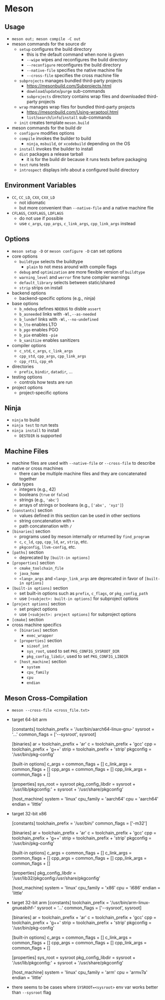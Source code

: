 Meson
=====

## Usage

- `meson out; meson compile -C out`
- meson commands for the source dir
  - `setup` configures the build directory
    - this is the default command when none is given
    - `--wipe` wipes and reconfigures the build directory
    - `--reconfigure` reconfigures the build directory
    - `--native-file` specifies the native machine file
    - `--cross-file` specifies the cross machine file
  - `subprojects` manages bundled third-party projects
    - <https://mesonbuild.com/Subprojects.html>
    - `download`/`update`/`purge` sub-commands
    - `subprojects` directory contains wrap files and downloaded third-party
      projects
  - `wrap` manages wrap files for bundled third-party projects
    - <https://mesonbuild.com/Using-wraptool.html>
    - `list`/`search`/`info`/`install` sub-commands
  - `init` creates template `meson.build`
- meson commands for the build dir
  - `configure` modifies options
  - `compile` invokes the builder to build
    - `ninja`, `msbuild`, or `xcodebuild` depending on the OS
  - `install` invokes the builder to install
  - `dist` packages a release tarball
    - it is for the build dir because it runs tests before packaging
  - `test` runs tests
  - `introspect` displays info about a configured build directory

## Environment Variables

- `CC`, `CC_LD`, `CXX`, `CXX_LD`
  - not idiomatic
  - but more convenient than `--native-file` and a native machine flie
- `CFLAGS`, `CXXFLAGS`, `LDFLAGS`
  - do not use if possible
  - use `c_args`, `cpp_args`, `c_link_args`, `cpp_link_args` instead

## Options

- `meson setup -D` or `meson configure -D` can set options
- core options
  - `buildtype` selects the buildtype
    - `plain` to not mess around with compile flags
  - `debug` and `optimization` are more flexible version of `buildtype`
  - `warning_level` and `werror` fine tune compiler warnings
  - `default_library` selects between static/shared
  - `strip` strips on install
- backend options
  - backend-specific options (e.g., ninja)
- base options
  - `b_ndebug` defines `NDEBUG` to disble `assert`
  - `b_asneeded` links with `-Wl,--as-needed`
  - `b_lundef` links with `-Wl,--no-undefined`
  - `b_lto` enables LTO
  - `b_pgo` enables PGO
  - `b_pie` enables `-pie`
  - `b_sanitize` enables sanitizers
- compiler options
  - `c_std`, `c_args`, `c_link_args`
  - `cpp_std`, `cpp_args`, `cpp_link_args`
  - `cpp_rtti`, `cpp_eh`
- directories
  - `prefix`, `bindir`, `datadir`, ...
- testing options
  - controls how tests are run
- project options
  - project-specific options

## Ninja

- `ninja` to build
- `ninja test` to run tests
- `ninja install` to install
  - `DESTDIR` is supported

## Machine Files

- machine files are used with `--native-file` or `--cross-file` to describe
  native or cross machines
  - there can be multiple machine files and they are concatenated together
- data types
  - integers (e.g., 42)
  - booleans (`true` or `false`)
  - strings (e.g., `'abc'`)
  - arrays of strings or booleans (e.g., `['abx', 'xyz']`)
- `[constants]` section
  - values defined in this section can be used in other sections
  - string concatenation with `+`
  - path concatenation with `/`
- `[binaries]` section
  - programs used by meson internally or returned by `find_program`
  - `c`, `c_ld`, `cpp`, `cpp_ld`, `ar`, `strip`, etc.
  - `pkgconfig`, `llvm-config`, etc.
- `[paths]` section
  - deprecated by `[built-in options]`
- `[properties]` section
  - `cmake_toolchain_file`
  - `java_home`
  - `<lang>_args` and `<lang>_link_args` are deprecated in favor of
    `[built-in options]`
- `[built-in options]` section
  - set built-in options such as `prefix`, `c_flags`, or `pkg_config_path`
  - use `[<subject>: built-in options]` for subproject options
- `[project options]` section
  - set project options
  - use `[<subject>: project options]` for subproject options
- `[cmake]` section
- cross machine specifics
  - `[binaries]` section
    - `exec_wrapper`
  - `[properties]` section
    - `sizeof_int`
    - `sys_root`, used to set `PKG_CONFIG_SYSROOT_DIR`
    - `pkg_config_libdir`, used to set `PKG_CONFIG_LIBDIR`
  - `[host_machine]` section
    - `system`
    - `cpu_family`
    - `cpu`
    - `endian`

## Meson Cross-Compilation

- `meson --cross-file <cross_file.txt>`
- target 64-bit arm

    [constants]
    toolchain_prefix = '/usr/bin/aarch64-linux-gnu-'
    sysroot = '...'
    common_flags = ['--sysroot', sysroot]

    [binaries]
    ar = toolchain_prefix + 'ar'
    c = toolchain_prefix + 'gcc'
    cpp = toolchain_prefix + 'g++'
    strip = toolchain_prefix + 'strip'
    pkgconfig = '/usr/bin/pkg-config'

    [built-in options]
    c_args = common_flags + []
    c_link_args = common_flags + []
    cpp_args = common_flags + []
    cpp_link_args = common_flags + []

    [properties]
    sys_root = sysroot
    pkg_config_libdir = sysroot + '/usr/lib/pkgconfig:' + sysroot + '/usr/share/pkgconfig'

    [host_machine]
    system = 'linux'
    cpu_family = 'aarch64'
    cpu = 'aarch64'
    endian = 'little'
- target 32-bit x86

    [constants]
    toolchain_prefix = '/usr/bin/'
    common_flags = ['-m32']

    [binaries]
    ar = toolchain_prefix + 'ar'
    c = toolchain_prefix + 'gcc'
    cpp = toolchain_prefix + 'g++'
    strip = toolchain_prefix + 'strip'
    pkgconfig = '/usr/bin/pkg-config'
    
    [built-in options]
    c_args = common_flags + []
    c_link_args = common_flags + []
    cpp_args = common_flags + []
    cpp_link_args = common_flags + []
    
    [properties]
    pkg_config_libdir = '/usr/lib32/pkgconfig:/usr/share/pkgconfig'

    [host_machine]
    system = 'linux'
    cpu_family = 'x86'
    cpu = 'i686'
    endian = 'little'
- target 32-bit arm
    [constants]
    toolchain_prefix = '/usr/bin/arm-linux-gnueabihf-'
    sysroot = '...'
    common_flags = ['--sysroot', sysroot]

    [binaries]
    ar = toolchain_prefix + 'ar'
    c = toolchain_prefix + 'gcc'
    cpp = toolchain_prefix + 'g++'
    strip = toolchain_prefix + 'strip'
    pkgconfig = '/usr/bin/pkg-config'

    [built-in options]
    c_args = common_flags + []
    c_link_args = common_flags + []
    cpp_args = common_flags + []
    cpp_link_args = common_flags + []

    [properties]
    sys_root = sysroot
    pkg_config_libdir = sysroot + '/usr/lib/pkgconfig:' + sysroot + '/usr/share/pkgconfig'

    [host_machine]
    system = 'linux'
    cpu_family = 'arm'
    cpu = 'armv7a'
    endian = 'little'
- there seems to be cases where `SYSROOT=<sysroot>` env var works better than
  `--sysroot` flag
